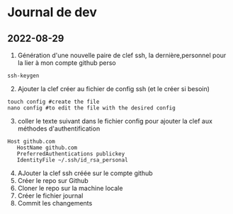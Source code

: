 # Journal de dev

## 2022-08-29

1) Génération d'une nouvelle paire de clef ssh, la dernière,personnel pour la lier à mon compte github perso
```
ssh-keygen
```

2) Ajouter la clef créer au fichier de config ssh (et le créer si besoin)
```
touch config #create the file
nano config #to edit the file with the desired config
```

3) coller le texte suivant dans le fichier config pour ajouter la clef aux méthodes d'authentification
```
Host github.com
   HostName github.com
   PreferredAuthentications publickey
   IdentityFile ~/.ssh/id_rsa_personal
```

4) AJouter la clef ssh créée sur le compte github
5) Créer le repo sur Github
6) Cloner le repo sur la machine locale
7) Créer le fichier journal
8) Commit les changements 